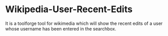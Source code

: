 # Wikipedia-User-Recent-Edits
It is a toolforge tool for wikimedia which will show the recent edits of a user whose username has been entered in the searchbox.
